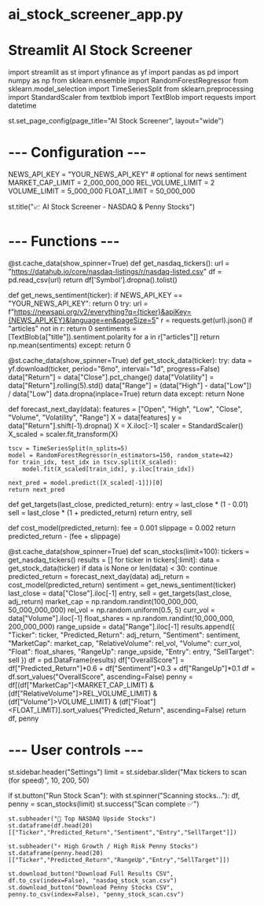 
# ai_stock_screener_app.py
# Streamlit AI Stock Screener

import streamlit as st
import yfinance as yf
import pandas as pd
import numpy as np
from sklearn.ensemble import RandomForestRegressor
from sklearn.model_selection import TimeSeriesSplit
from sklearn.preprocessing import StandardScaler
from textblob import TextBlob
import requests
import datetime

st.set_page_config(page_title="AI Stock Screener", layout="wide")

# --- Configuration ---
NEWS_API_KEY = "YOUR_NEWS_API_KEY"  # optional for news sentiment
MARKET_CAP_LIMIT = 2_000_000_000
REL_VOLUME_LIMIT = 2
VOLUME_LIMIT = 5_000_000
FLOAT_LIMIT = 50_000_000

st.title("📈 AI Stock Screener - NASDAQ & Penny Stocks")

# --- Functions ---
@st.cache_data(show_spinner=True)
def get_nasdaq_tickers():
    url = "https://datahub.io/core/nasdaq-listings/r/nasdaq-listed.csv"
    df = pd.read_csv(url)
    return df['Symbol'].dropna().tolist()

def get_news_sentiment(ticker):
    if NEWS_API_KEY == "YOUR_NEWS_API_KEY":
        return 0
    try:
        url = f"https://newsapi.org/v2/everything?q={ticker}&apiKey={NEWS_API_KEY}&language=en&pageSize=5"
        r = requests.get(url).json()
        if "articles" not in r:
            return 0
        sentiments = [TextBlob(a["title"]).sentiment.polarity for a in r["articles"]]
        return np.mean(sentiments)
    except:
        return 0

@st.cache_data(show_spinner=True)
def get_stock_data(ticker):
    try:
        data = yf.download(ticker, period="6mo", interval="1d", progress=False)
        data["Return"] = data["Close"].pct_change()
        data["Volatility"] = data["Return"].rolling(5).std()
        data["Range"] = (data["High"] - data["Low"]) / data["Low"]
        data.dropna(inplace=True)
        return data
    except:
        return None

def forecast_next_day(data):
    features = ["Open", "High", "Low", "Close", "Volume", "Volatility", "Range"]
    X = data[features]
    y = data["Return"].shift(-1).dropna()
    X = X.iloc[:-1]
    scaler = StandardScaler()
    X_scaled = scaler.fit_transform(X)
    
    tscv = TimeSeriesSplit(n_splits=5)
    model = RandomForestRegressor(n_estimators=150, random_state=42)
    for train_idx, test_idx in tscv.split(X_scaled):
        model.fit(X_scaled[train_idx], y.iloc[train_idx])
    
    next_pred = model.predict([X_scaled[-1]])[0]
    return next_pred

def get_targets(last_close, predicted_return):
    entry = last_close * (1 - 0.01)
    sell = last_close * (1 + predicted_return)
    return entry, sell

def cost_model(predicted_return):
    fee = 0.001
    slippage = 0.002
    return predicted_return - (fee + slippage)

@st.cache_data(show_spinner=True)
def scan_stocks(limit=100):
    tickers = get_nasdaq_tickers()
    results = []
    for ticker in tickers[:limit]:
        data = get_stock_data(ticker)
        if data is None or len(data) < 30:
            continue
        predicted_return = forecast_next_day(data)
        adj_return = cost_model(predicted_return)
        sentiment = get_news_sentiment(ticker)
        last_close = data["Close"].iloc[-1]
        entry, sell = get_targets(last_close, adj_return)
        market_cap = np.random.randint(100_000_000, 50_000_000_000)
        rel_vol = np.random.uniform(0.5, 5)
        curr_vol = data["Volume"].iloc[-1]
        float_shares = np.random.randint(10_000_000, 200_000_000)
        range_upside = data["Range"].iloc[-1]
        results.append({
            "Ticker": ticker,
            "Predicted_Return": adj_return,
            "Sentiment": sentiment,
            "MarketCap": market_cap,
            "RelativeVolume": rel_vol,
            "Volume": curr_vol,
            "Float": float_shares,
            "RangeUp": range_upside,
            "Entry": entry,
            "SellTarget": sell
        })
    df = pd.DataFrame(results)
    df["OverallScore"] = df["Predicted_Return"]*0.6 + df["Sentiment"]*0.3 + df["RangeUp"]*0.1
    df = df.sort_values("OverallScore", ascending=False)
    penny = df[(df["MarketCap"]<MARKET_CAP_LIMIT) & (df["RelativeVolume"]>REL_VOLUME_LIMIT) &
               (df["Volume"]>VOLUME_LIMIT) & (df["Float"]<FLOAT_LIMIT)].sort_values("Predicted_Return", ascending=False)
    return df, penny

# --- User controls ---
st.sidebar.header("Settings")
limit = st.sidebar.slider("Max tickers to scan (for speed)", 10, 200, 50)

if st.button("Run Stock Scan"):
    with st.spinner("Scanning stocks..."):
        df, penny = scan_stocks(limit)
    st.success("Scan complete ✅")
    
    st.subheader("🔹 Top NASDAQ Upside Stocks")
    st.dataframe(df.head(20)[["Ticker","Predicted_Return","Sentiment","Entry","SellTarget"]])
    
    st.subheader("⚡ High Growth / High Risk Penny Stocks")
    st.dataframe(penny.head(20)[["Ticker","Predicted_Return","RangeUp","Entry","SellTarget"]])
    
    st.download_button("Download Full Results CSV", df.to_csv(index=False), "nasdaq_stock_scan.csv")
    st.download_button("Download Penny Stocks CSV", penny.to_csv(index=False), "penny_stock_scan.csv")
